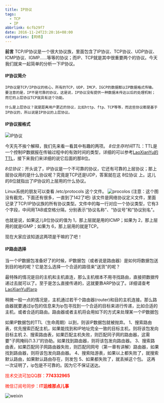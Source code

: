 ```yaml
---
title: IP协议
tags: 
  - TCP
  - IP
abbrlink: 6cfb29f7
date: 2016-11-24T23:20:16+08:00
categories: [网络]
---
```


__前言__
	TCP/IP协议是一个很大协议族，里面包含了IP协议、TCP协议、UDP协议、ICMP协议、IGMP......等等的协议；而IP、TCP就是其中很重要两个的协议。今天我们就来一起简单的分析一下IP协议。

#### IP协议简介
	IP协议是TCP/IP协议的核心，所有的TCP，UDP，IMCP，IGCP的数据都以IP数据格式传输。要注意的是，IP不是可靠的协议，这是说，IP协议没有提供一种数据未传达以后的处理机制；而它的上层协议TCP就具有这个功能。
<!-- more -->
	什么是上层协议？就是距离用户更近的协议，比如http、ftp、TCP等等，而这些协议都是基于IP协议的，所以说是IP协议的上层协议。

#### IP协议报格式
![IP协议](http://dl-blog.laoxianyu.cn/ip.png)

今天先不挨个解释，我们先来看一看其中有趣的两项。
*8位生存时间TTL*：TTL是一个控制IP数据报在传输过程中的有效时间的类型，详细的可以参考[LaoXianYu的TTL](http://www.laoxianyu.cn/2016/11/22/TTL/ "老咸鱼TTL")，接下来我们来详细的说它后面的那8位。

*8位协议*：开头说了，IP协议是一个不可靠的协议，它还有可靠的上层协议；那上层协议用的是什么协议呢？究竟是TCP还是UDP，答案就在这 8位协议 上。这儿的8位就指出了IP协议的上层用的什么协议。

Linux系统的朋友可以查看 /etc/protocols 这个文件。
![procolos](http://dl-blog.laoxianyu.cn/protocols.png)
(注意：这个图没有截完，下面还有很多，一直到了142了吧)
该文件是网络协议定义文件，里面记录了TCP/IP协议族的所有协议类型。文件中的每一行对应一个协议类型，它有3个字段，中间用TAB或空格分隔，分别表示“协议名称”、“协议号”和“协议别名”。

也就是说，如果这儿8位协议的值为 1，那上层就是用的ICMP；如果为 2，那上层用的就是IGMP；如果为 6，那上层用的就是TCP。

现在大家应该知道这两项是干嘛的了吧！

#### IP路由选择
当一个IP数据包准备好了的时候，IP数据包（或者说是路由器）是如何将数据包送到目的地的呢？它是怎么选择一个合适的路径来"送货"的呢？

最特殊的情况是目的主机和主机直连，那么主机根本不用寻找路由，直接把数据传递过去就可以了。至于是怎么直接传递的，这就要靠ARP协议了。详细请查考[LaoXianYu的arp](http://www.laoxianyu.cn/2016/11/21/ARP%E5%8D%8F%E8%AE%AE/)

稍微一般一点的情况是，主机通过若干个路由器(router)和目的主机连接。那么路由器就要通过ip包的信息来为ip包寻找到一个合适的目标来进行传递，比如合适的主机，或者合适的路由。路由器或者主机将会用如下的方式来处理某一个IP数据包

如果IP数据包的TTL（生命周期）以到，则该IP数据包就被抛弃。
	1、搜索路由表，优先搜索匹配主机，如果能找到和IP地址完全一致的目标主机，则将该包发向目标主机
	2、搜索路由表，如果匹配主机失败，则匹配同子网的路由器，这需要“子网掩码(1.3.)”的协助。如果找到路由器，则将该包发向路由器。
	3、搜索路由表，如果匹配同子网路由器失败，则匹配同网号（第一章有讲解）路由器，如果找到路由器，则将该包发向路由器。
	4、搜索陆游表，如果以上都失败了，就搜索默认路由，如果默认路由存在，则发包
	5、如果都失败了，就丢掉这个包。
这再一次证明了，ip包是不可靠的。因为它不保证送达。


<font color=#ff1201>技术交流可加QQ群：**774332965**<br></font>

<font color=#ff1201>微信订阅号同步：**IT运维那点儿事**</font>

![weixin](http://dl-blog.laoxianyu.cn/weixindy.jpg)

